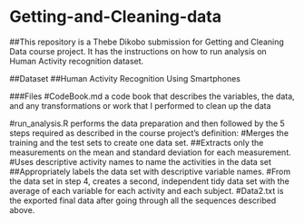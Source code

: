 # Getting-and-Cleaning-data

##This repository is a  Thebe Dikobo submission for Getting and Cleaning Data course project. It has the instructions on how to run analysis on Human Activity recognition dataset.

##Dataset
##Human Activity Recognition Using Smartphones

###Files
#CodeBook.md a code book that describes the variables, the data, and any transformations or work that I performed to clean up the data

#run_analysis.R performs the data preparation and then followed by the 5 steps required as described in the course project’s definition:
#Merges the training and the test sets to create one data set.
##Extracts only the measurements on the mean and standard deviation for each measurement.
#Uses descriptive activity names to name the activities in the data set
##Appropriately labels the data set with descriptive variable names.
#From the data set in step 4, creates a second, independent tidy data set with the average of each variable for each activity and each subject.
#Data2.txt is the exported final data after going through all the sequences described above.
